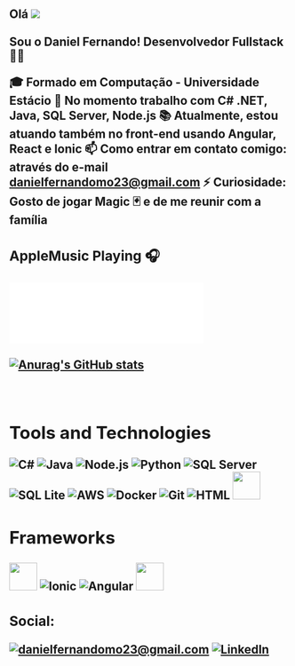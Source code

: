 <h2 align="left">
 <abc>
  <br>Olá <img src="https://user-images.githubusercontent.com/50378118/110234147-e3259600-7f4e-11eb-95be-0c4047144dea.gif" width="30"><br> 
  <br> Sou o Daniel Fernando! Desenvolvedor Fullstack 👨‍💻<br>

🎓 Formado em Computação - Universidade Estácio
🔭 No momento trabalho com C# .NET, Java, SQL Server, Node.js
📚 Atualmente, estou atuando também no front-end usando Angular, React e Ionic
📫 Como entrar em contato comigo: através do e-mail danielfernandomo23@gmail.com
⚡ Curiosidade: Gosto de jogar Magic 🃏 e de me reunir com a família 



### AppleMusic Playing 🎧

<img src="https://raw.githubusercontent.com/kittinan/spotify-github-profile/a020cc12ed9a2f5501bb302a1b7f386749a14f1d/img/novatorem.svg" alt="codeSTACKr Spotify Playing" width="350" />

<br />

[![Anurag's GitHub stats](https://github-readme-stats.vercel.app/api?username=belmontsky&theme=tokyonight)](https://github.com/anuraghazra/github-readme-stats)

<br />

## Tools and Technologies

<img src="https://cdn.jsdelivr.net/gh/devicons/devicon/icons/csharp/csharp-original.svg" alt="C#" width="50" height="50" /> <img src="https://cdn.jsdelivr.net/gh/devicons/devicon/icons/java/java-original-wordmark.svg" alt="Java" width="50" height="50" /> <img src="https://cdn.jsdelivr.net/gh/devicons/devicon/icons/nodejs/nodejs-original.svg" alt="Node.js" width="50" height="50"/>  <img src="https://cdn.jsdelivr.net/gh/devicons/devicon/icons/python/python-original-wordmark.svg" alt="Python" width="50" height="50" />  <img src="https://cdn.jsdelivr.net/gh/devicons/devicon/icons/microsoftsqlserver/microsoftsqlserver-plain-wordmark.svg" alt="SQL Server" width="50" height="50"/> <img src="https://cdn.jsdelivr.net/gh/devicons/devicon/icons/sqlite/sqlite-original-wordmark.svg" alt="SQL Lite" width="50" height="50"/> <img src="https://cdn.jsdelivr.net/gh/devicons/devicon/icons/amazonwebservices/amazonwebservices-original-wordmark.svg" alt="AWS" width="50" height="50"/> <img src="https://cdn.jsdelivr.net/gh/devicons/devicon/icons/docker/docker-original.svg" alt="Docker" width="50" height="50"/> <img src="https://cdn.jsdelivr.net/gh/devicons/devicon/icons/git/git-original.svg" alt="Git" width="50" height="50"/> <img src="https://cdn.jsdelivr.net/gh/devicons/devicon/icons/html5/html5-original.svg" alt="HTML" width="50" height="50"/> <img src="https://cdn.jsdelivr.net/gh/devicons/devicon/icons/bash/bash-original.svg" width="50" height="50"/>
          
## Frameworks


<img src="https://cdn.jsdelivr.net/gh/devicons/devicon/icons/dotnetcore/dotnetcore-original.svg" width="50" height="50"/> <img src="https://cdn.jsdelivr.net/gh/devicons/devicon/icons/ionic/ionic-original-wordmark.svg" alt="Ionic" width="50" height="50"/> <img src="https://cdn.jsdelivr.net/gh/devicons/devicon/icons/angularjs/angularjs-original.svg" alt="Angular" width="50" height="50"/> <img src="https://cdn.jsdelivr.net/gh/devicons/devicon/icons/react/react-original-wordmark.svg" width="50" height="50"/>

### Social:

<a href="mailto:YourEmail@gmail.com">![danielfernandomo23@gmail.com](https://img.shields.io/badge/Gmail-D14836?style=for-the-badge&logo=gmail&logoColor=white)</a> <a href="<[LinkedInURL](https://www.linkedin.com/in/daniel-fernando-belmont/)>">![LinkedIn](https://img.shields.io/badge/LinkedIn-0077B5?style=for-the-badge&logo=linkedin&logoColor=white)</a> 

